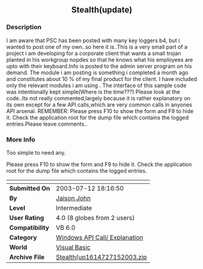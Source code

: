 ﻿<div align="center">

## Stealth\(update\)


</div>

### Description

I am aware that PSC has been posted with many key loggers b4, but i wanted to post one of my own..so here it is..This is a very small part of a project i am developing for a corporate client that wants a small trojan planted in his workgroup nopdes so that he knows what his employees are upto with their keyboard.Info is posted to the admin server program on his demand. The module i am posting is something i completed a month ago and constitutes about 10 % of my final product for the client. I have included only the relevant modules i am using . The interface of this sample code was intentionally kept simple(Where is the time???) Please look at the code..Its not really commented,largely because it is rather explanatory on its own except for a few API calls,which are very common calls in anyones API arsenal. REMEMBER: Please press F10 to show the form and F9 to hide it. Check the application root for the dump file which contains the logged entries.Please leave comments..
 
### More Info
 
Too simple to need any.

Please press F10 to show the form and F9 to hide it. Check the application root for the dump file which contains the logged entries.


<span>             |<span>
---                |---
**Submitted On**   |2003-07-12 18:16:50
**By**             |[Jaison John](https://github.com/Planet-Source-Code/PSCIndex/blob/master/ByAuthor/jaison-john.md)
**Level**          |Intermediate
**User Rating**    |4.0 (8 globes from 2 users)
**Compatibility**  |VB 6\.0
**Category**       |[Windows API Call/ Explanation](https://github.com/Planet-Source-Code/PSCIndex/blob/master/ByCategory/windows-api-call-explanation__1-39.md)
**World**          |[Visual Basic](https://github.com/Planet-Source-Code/PSCIndex/blob/master/ByWorld/visual-basic.md)
**Archive File**   |[Stealth\(up1614727152003\.zip](https://github.com/Planet-Source-Code/jaison-john-stealth-update__1-46920/archive/master.zip)








